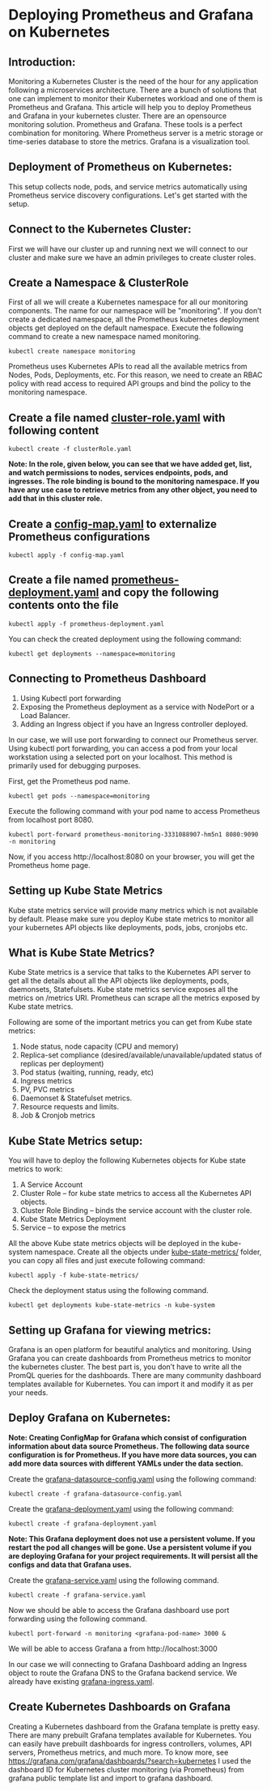 # Deploying Prometheus and Grafana on Kubernetes

## Introduction:

Monitoring a Kubernetes Cluster is the need of the hour for any application following a microservices architecture. There are a bunch of solutions that one can implement to monitor their Kubernetes workload and one of them is Prometheus and Grafana. This article will help you to deploy Prometheus and Grafana in your kubernetes cluster. There are an opensource monitoring solution. Prometheus and Grafana. These tools is a perfect combination for monitoring. Where Prometheus server is a metric storage or time-series database to store the metrics. Grafana is a visualization tool.

## Deployment of Prometheus on Kubernetes:

This setup collects node, pods, and service metrics automatically using Prometheus service discovery configurations.
Let's get started with the setup.

## Connect to the Kubernetes Cluster:

First we will have our cluster up and running next we will connect to our cluster and make sure we have an admin privileges to create cluster roles.

## Create a Namespace & ClusterRole

First of all we will create a Kubernetes namespace for all our monitoring components. The name for our namespace will be "monitoring".
If you don’t create a dedicated namespace, all the Prometheus kubernetes deployment objects get deployed on the default namespace.
Execute the following command to create a new namespace named monitoring.

```
kubectl create namespace monitoring
```

Prometheus uses Kubernetes APIs to read all the available metrics from Nodes, Pods, Deployments, etc. For this reason, we need to create an RBAC policy with read access to required API groups and bind the policy to the monitoring namespace.

## Create a file named [cluster-role.yaml](./k8s/clusterRole.yaml) with following content

```
kubectl create -f clusterRole.yaml
```

**Note: In the role, given below, you can see that we have added get, list, and watch permissions to nodes, services endpoints, pods, and ingresses. The role binding is bound to the monitoring namespace. If you have any use case to retrieve metrics from any other object, you need to add that in this cluster role.**


## Create a [config-map.yaml](./k8s/configmap.yaml) to externalize Prometheus configurations

```
kubectl apply -f config-map.yaml
```

## Create a file named [prometheus-deployment.yaml](./k8s/prometheus-deployment.yaml) and copy the following contents onto the file

```
kubectl apply -f prometheus-deployment.yaml
```

You can check the created deployment using the following command:

```
kubectl get deployments --namespace=monitoring
```

## Connecting to Prometheus Dashboard

1. Using Kubectl port forwarding
2. Exposing the Prometheus deployment as a service with NodePort or a Load Balancer.
3. Adding an Ingress object if you have an Ingress controller deployed.

In our case, we will use port forwarding to connect our Prometheus server. Using kubectl port forwarding, you can access a pod from your local workstation using a selected port on your localhost. This method is primarily used for debugging purposes.

First, get the Prometheus pod name.

```
kubectl get pods --namespace=monitoring
```

Execute the following command with your pod name to access Prometheus from localhost port 8080.

```
kubectl port-forward prometheus-monitoring-3331088907-hm5n1 8080:9090 -n monitoring
```

Now, if you access http://localhost:8080 on your browser, you will get the Prometheus home page.

## Setting up Kube State Metrics

Kube state metrics service will provide many metrics which is not available by default. Please make sure you deploy Kube state metrics to monitor all your kubernetes API objects like deployments, pods, jobs, cronjobs etc.

## What is Kube State Metrics?

Kube State metrics is a service that talks to the Kubernetes API server to get all the details about all the API objects like deployments, pods, daemonsets, Statefulsets. Kube state metrics service exposes all the metrics on /metrics URI. Prometheus can scrape all the metrics exposed by Kube state metrics.

Following are some of the important metrics you can get from Kube state metrics:

1. Node status, node capacity (CPU and memory)
2. Replica-set compliance (desired/available/unavailable/updated status of replicas per deployment)
3. Pod status (waiting, running, ready, etc)
4. Ingress metrics
5. PV, PVC metrics
6. Daemonset & Statefulset metrics.
7. Resource requests and limits.
8. Job & Cronjob metrics

## Kube State Metrics setup:

You will have to deploy the following Kubernetes objects for Kube state metrics to work:

1. A Service Account
2. Cluster Role – for kube state metrics to access all the Kubernetes API objects.
3. Cluster Role Binding – binds the service account with the cluster role.
4. Kube State Metrics Deployment
5. Service – to expose the metrics

All the above Kube state metrics objects will be deployed in the kube-system namespace.
Create all the objects under [kube-state-metrics/](./k8s/kube-state-metrics/) folder, you can copy all files and just execute following command:

```
kubectl apply -f kube-state-metrics/
```

Check the deployment status using the following command.

```
kubectl get deployments kube-state-metrics -n kube-system
```

## Setting up Grafana for viewing metrics:

Grafana is an open platform for beautiful analytics and monitoring. Using Grafana you can create dashboards from Prometheus metrics to monitor the kubernetes cluster. The best part is, you don’t have to write all the PromQL queries for the dashboards. There are many community dashboard templates available for Kubernetes. You can import it and modify it as per your needs.

## Deploy Grafana on Kubernetes:

**Note: Creating ConfigMap for Grafana which consist of configuration information about data source Prometheus. The following data source configuration is for Prometheus. If you have more data sources, you can add more data sources with different YAMLs under the data section.**

Create the [grafana-datasource-config.yaml](./k8s/grafana/grafana-datesource-config.yaml) using the following command:

```
kubectl create -f grafana-datasource-config.yaml
```

Create the [grafana-deployment.yaml](./k8s/grafana/grafana-deployment.yaml) using the following command:

```
kubectl create -f grafana-deployment.yaml
```

**Note: This Grafana deployment does not use a persistent volume. If you restart the pod all changes will be gone. Use a persistent volume if you are deploying Grafana for your project requirements. It will persist all the configs and data that Grafana uses.**

Create the [grafana-service.yaml](./k8s/grafana/grafana-service.yaml) using the following command.

```
kubectl create -f grafana-service.yaml
```
Now we should be able to access the Grafana dashboard use port forwarding using the following command.

```
kubectl port-forward -n monitoring <grafana-pod-name> 3000 &
```

We will be able to access Grafana a from http://localhost:3000

In our case we will connecting to Grafana Dashboard adding an Ingress object to route the Grafana DNS to the Grafana backend service. We already have existing [grafana-ingress.yaml](./k8s/grafana/grafana-ingress.yaml).

## Create Kubernetes Dashboards on Grafana

Creating a Kubernetes dashboard from the Grafana template is pretty easy. There are many prebuilt Grafana templates available for Kubernetes. You can easily have prebuilt dashboards for ingress controllers, volumes, API servers, Prometheus metrics, and much more.
To know more, see https://grafana.com/grafana/dashboards/?search=kubernetes
I used the dashboard ID for Kubernetes cluster monitoring (via Prometheus) from grafana public template list and import to grafana dashboard.